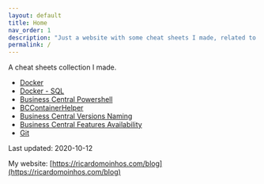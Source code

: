 ```yaml
---
layout: default
title: Home
nav_order: 1
description: "Just a website with some cheat sheets I made, related to Docker, Business Central and others I may find useful."
permalink: /
---
```


A cheat sheets collection I made.

  * [Docker](https://ricardopaiva.github.io/cheatsheet/docker-cheat-sheet/)
  * [Docker - SQL](https://ricardopaiva.github.io/cheatsheet/docker-sql-cheat-sheet/)
  * [Business Central Powershell](https://ricardopaiva.github.io/cheatsheet/business-central-powershell-cheat-sheet/)
  * [BCContainerHelper](https://ricardopaiva.github.io/cheatsheet/business-central-bccontainerhelper-cheat-sheet/)
  * [Business Central Versions Naming](https://ricardopaiva.github.io/cheatsheet/business-central-versions-naming/)
  * [Business Central Features Availability](https://ricardopaiva.github.io/cheatsheet/business-central-features-availability/)
  * [Git](https://ricardopaiva.github.io/cheatsheet/git-cheat-sheet/)

Last updated: 2020-10-12

My website: [https://ricardomoinhos.com/blog](https://ricardomoinhos.com/blog)